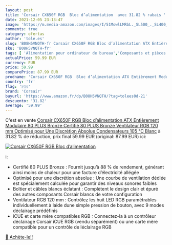 ```yaml
---
layout: post
title: 'Corsair CX650F RGB  Bloc d’alimentation  avec 31.82 % rabais '
date: 2021-12-05 23:13:47
image: 'https://m.media-amazon.com/images/I/51MowlLMRbL._SL500_._SL400_.jpg'
comments: true
category: ofertas
author: 'tole.es'
slug: 'B08H5VNQTH-fr Corsair CX650F RGB Bloc d’alimentation ATX Entièrement...'
sku: 'B08H5VNQTH-fr'
tags: [ 'Alimentation pour ordinateur de bureau','Composants et pièces de remplacement','Composants internes','Informatique','corsair', ]
actualPrice: 59.99 EUR
currency: EUR
price: 59.99
comparePrice: 87.99 EUR
prodname: 'Corsair CX650F RGB  Bloc d’alimentation ATX Entièrement Modulaire 80 PLUS Bronze  Certifié 80 PLUS Bronze  Ventilateur RGB 120 mm  Optimisé pour Une Discrétion Absolue  Condensateurs 105 °C  Blanc'
country: 'fr'
flag: '🇫🇷'
brand: 'Corsair'
buyurl: 'https://www.amazon.fr/dp/B08H5VNQTH/?tag=tolees0d-21'
descuento: '31.82'
average: '59.99'
---
```


C'est en vente [Corsair CX650F RGB  Bloc d’alimentation ATX Entièrement Modulaire 80 PLUS Bronze  Certifié 80 PLUS Bronze  Ventilateur RGB 120 mm  Optimisé pour Une Discrétion Absolue  Condensateurs 105 °C  Blanc](https://www.amazon.fr/dp/B08H5VNQTH/?tag=tolees0d-21)  à  31.82 % de réduction, prix final  59.99 EUR (original: 87.99 EUR) ici:

[![Corsair CX650F RGB  Bloc d’alimentation ](https://m.media-amazon.com/images/I/51MowlLMRbL._SL500_._SL400_.jpg)](https://www.amazon.fr/dp/B08H5VNQTH/?tag=tolees0d-21)

ℹ️:

- Certifié 80 PLUS Bronze : Fournit jusqu’à 88 % de rendement, générant ainsi moins de chaleur pour une facture d’électricité allégée
- Optimisé pour une discrétion absolue : Une courbe de ventilation dédiée est spécialement calculée pour garantir des niveaux sonores faibles
- Boîtier et câbles blancs éclatant : Complètent le design clair et épuré des autres composants Corsair blancs de votre configuration
- Ventilateur RGB 120 mm : Contrôlez les huit LED RGB paramétrables individuellement à laide dune simple pression de bouton, avec 9 modes déclairage prédéfinis
- iCUE et carte mère compatibles RGB : Connectez-la à un contrôleur déclairage Corsair iCUE RGB (vendu séparément) ou une carte mère compatible pour un contrôle de léclairage RGB

[🛒 Achète-le!!](https://www.amazon.fr/dp/B08H5VNQTH/?tag=tolees0d-21)
